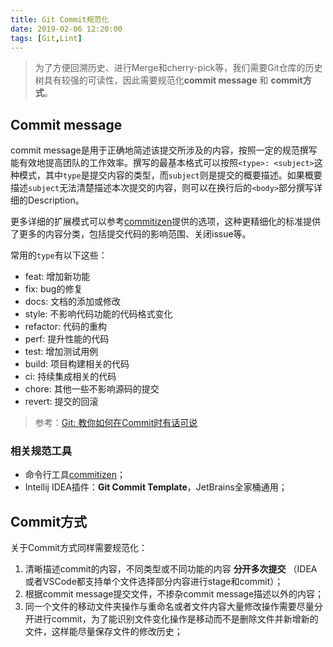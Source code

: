 ```yaml
---
title: Git Commit规范化
date: 2019-02-06 12:20:00
tags: [Git,Lint]
---
```


> 为了方便回溯历史、进行Merge和cherry-pick等，我们需要Git仓库的历史树具有较强的可读性，因此需要规范化**commit message** 和 **commit方式**。

## Commit message

commit message是用于正确地简述该提交所涉及的内容，按照一定的规范撰写能有效地提高团队的工作效率。撰写的最基本格式可以按照`<type>: <subject>`这种模式，其中`type`是提交内容的类型，而`subject`则是提交的概要描述。如果概要描述`subject`无法清楚描述本次提交的内容，则可以在换行后的`<body>`部分撰写详细的Description。

更多详细的扩展模式可以参考[commitizen](https://github.com/commitizen/cz-cli)提供的选项，这种更精细化的标准提供了更多的内容分类，包括提交代码的影响范围、关闭issue等。

常用的`type`有以下这些：

- feat: 增加新功能
- fix: bug的修复
- docs: 文档的添加或修改
- style: 不影响代码功能的代码格式变化
- refactor: 代码的重构
- perf: 提升性能的代码
- test: 增加测试用例
- build: 项目构建相关的代码
- ci: 持续集成相关的代码
- chore: 其他一些不影响源码的提交
- revert: 提交的回滚

> 参考：[Git: 教你如何在Commit时有话可说](https://mp.weixin.qq.com/s?__biz=MzAwNDYwNzU2MQ==&mid=401622986&idx=1&sn=470717939914b956ac372667ed23863c&scene=1&srcid=0114ZcTNyAMH8CLwTKlj6CTN#rd)

### 相关规范工具

- 命令行工具[commitizen](https://github.com/commitizen/cz-cli)；
- Intellij IDEA插件：**Git Commit Template**，JetBrains全家桶通用；

## Commit方式

关于Commit方式同样需要规范化：

1. 清晰描述commit的内容，不同类型或不同功能的内容 __分开多次提交__ （IDEA或者VSCode都支持单个文件选择部分内容进行stage和commit）；
2. 根据commit message提交文件，不掺杂commit message描述以外的内容；
3. 同一个文件的移动文件夹操作与重命名或者文件内容大量修改操作需要尽量分开进行commit，为了能识别文件变化操作是移动而不是删除文件并新增新的文件，这样能尽量保存文件的修改历史；
